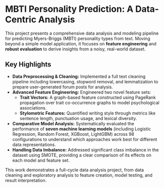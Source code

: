 # MBTI Personality Prediction: A Data-Centric Analysis

This project presents a comprehensive data analysis and modeling pipeline for predicting Myers-Briggs (MBTI) personality types from text. Moving beyond a simple model application, it focuses on **feature engineering** and **robust evaluation** to derive insights from a noisy, real-world dataset.

## Key Highlights

*   **Data Preprocessing & Cleaning:** Implemented a full text cleaning pipeline including lowercasing, stopword removal, and lemmatization to prepare user-generated forum posts for analysis.
*   **Advanced Feature Engineering:** Engineered two novel feature sets:
    *   **Trait Vectors:** A graph-based feature constructed using PageRank propagation over trait co-occurrence graphs to model psychological associations.
    *   **Stylometric Features:** Quantified writing style through metrics like sentence length, punctuation usage, and lexical diversity.
*   **Comparative Model Analysis:** Systematically evaluated the performance of **seven machine learning models** (including Logistic Regression, Random Forest, XGBoost, LightGBM) across 98 configurations to understand which approaches work best for different data representations.
*   **Handling Data Imbalance:** Addressed significant class imbalance in the dataset using SMOTE, providing a clear comparison of its effects on each model and feature set.

This work demonstrates a full-cycle data analysis project, from data cleaning and exploratory analysis to feature creation, model testing, and result interpretation.
